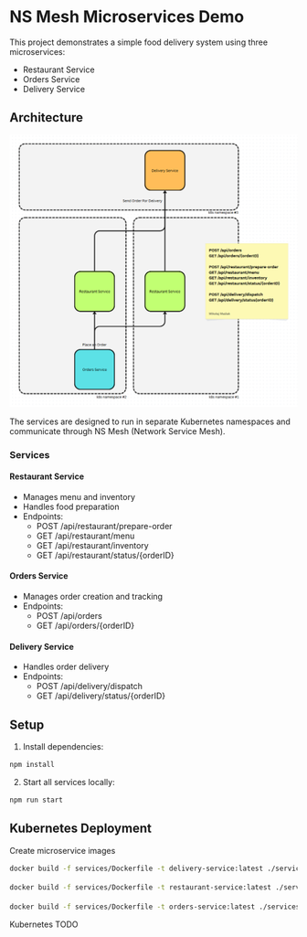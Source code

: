 # NS Mesh Microservices Demo

This project demonstrates a simple food delivery system using three microservices:
- Restaurant Service
- Orders Service
- Delivery Service

## Architecture

![architecture](images/image.png "Microservice architecture")

The services are designed to run in separate Kubernetes namespaces and communicate through NS Mesh (Network Service Mesh).

### Services

#### Restaurant Service
- Manages menu and inventory
- Handles food preparation
- Endpoints:
  - POST /api/restaurant/prepare-order
  - GET /api/restaurant/menu
  - GET /api/restaurant/inventory
  - GET /api/restaurant/status/{orderID}

#### Orders Service
- Manages order creation and tracking
- Endpoints:
  - POST /api/orders
  - GET /api/orders/{orderID}

#### Delivery Service
- Handles order delivery
- Endpoints:
  - POST /api/delivery/dispatch
  - GET /api/delivery/status/{orderID}

## Setup

1. Install dependencies:
```bash
npm install
```

2. Start all services locally:
```bash
npm run start
```

## Kubernetes Deployment

Create microservice images 
```bash
docker build -f services/Dockerfile -t delivery-service:latest ./services/delivery

docker build -f services/Dockerfile -t restaurant-service:latest ./services/restaurant

docker build -f services/Dockerfile -t orders-service:latest ./services/orders
```

Kubernetes TODO